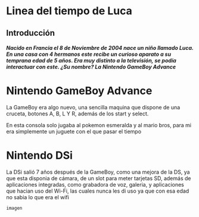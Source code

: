 
# Linea del tiempo de Luca
## Introducción
##### Nacido en Francia el 8 de Noviembre de 2004 nace un niño llamado Luca. En una casa con 4 hermanos este recibe un curioso aparato a su temprana edad de **5 años**. Era muy distinto a la televisión, se podía interactuar con este. ¿Su nombre? La Nintendo GameBoy Advance

# Nintendo GameBoy Advance
La GameBoy era algo nuevo, una sencilla maquina que dispone de una cruceta, botones A, B, L Y R, además de los start y select.  


En esta consola solo jugaba al pokemon esmeralda y al mario bros, para mi era simplemente un juguete con el que pasar el tiempo

# Nintendo DSi
La DSi salió 7 años después de la GameBoy, como una mejora de la DS, ya que esta disponia de cámara, de un slot para meter tarjetas SD, además de aplicaciones integradas, como grabadora de voz, galeria, y aplicaciones que hacian uso del Wi-Fi, las cuales nunca les di uso ya que con esa edad no sabia lo que era el wifi 

`imagen`

